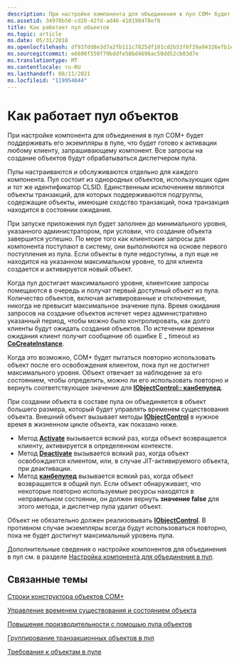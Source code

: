 ```yaml
---
description: При настройке компонента для объединения в пул COM+ будет поддерживать его экземпляры в пуле, что будет готово к активации любому клиенту, запрашивающему компонент. Все запросы на создание объектов будут обрабатываться диспетчером пула.
ms.assetid: 34978b50-cd20-42fd-ad46-410190478ef8
title: Как работает пул объектов
ms.topic: article
ms.date: 05/31/2018
ms.openlocfilehash: df937dd8e3d7a2fb111c7825df101cd2b53f6f39a94326efb1eafe878d74daa6
ms.sourcegitcommit: e6600f550f79bddfe58bd4696ac50dd52cb03d7e
ms.translationtype: MT
ms.contentlocale: ru-RU
ms.lasthandoff: 08/11/2021
ms.locfileid: "119954044"
---
```

# <a name="how-object-pooling-works"></a>Как работает пул объектов

При настройке компонента для объединения в пул COM+ будет поддерживать его экземпляры в пуле, что будет готово к активации любому клиенту, запрашивающему компонент. Все запросы на создание объектов будут обрабатываться диспетчером пула.

Пулы настраиваются и обслуживаются отдельно для каждого компонента. Пул состоит из однородных объектов, использующих один и тот же идентификатор CLSID. Единственным исключением являются объекты транзакций, для которых поддерживаются подгруппы, содержащие объекты, имеющие сходство транзакций, пока транзакция находится в состоянии ожидания.

При запуске приложения пул будет заполнен до минимального уровня, указанного администратором, при условии, что создание объекта завершится успешно. По мере того как клиентские запросы для компонента поступают в систему, они выполняются на основе первого поступления из пула. Если объекты в пуле недоступны, а пул еще не находится на указанном максимальном уровне, то для клиента создается и активируется новый объект.

Когда пул достигает максимального уровня, клиентские запросы помещаются в очередь и получат первый доступный объект из пула. Количество объектов, включая активированные и отключенные, никогда не превысит максимальное значение пула. Время ожидания запросов на создание объектов истечет через административно указанный период, чтобы можно было контролировать, как долго клиенты будут ожидать создания объектов. По истечении времени ожидания клиент получит сообщение об ошибке E \_ timeout из [**CoCreateInstance**](/windows/desktop/api/combaseapi/nf-combaseapi-cocreateinstance).

Когда это возможно, COM+ будет пытаться повторно использовать объект после его освобождения клиентом, пока пул не достигнет максимального уровня. Объект отвечает за наблюдение за его состоянием, чтобы определить, можно ли его использовать повторно и вернуть соответствующее значение для [**IObjectControl:: канбепулед**](/windows/desktop/api/ComSvcs/nf-comsvcs-iobjectcontrol-canbepooled).

При создании объекта в составе пула он объединяется в объект большего размера, который будет управлять временем существования объекта. Внешний объект вызывает методы [**IObjectControl**](/windows/desktop/api/ComSvcs/nn-comsvcs-iobjectcontrol) в нужное время в жизненном цикле объекта, как показано ниже.

-   Метод [**Activate**](/windows/desktop/api/ComSvcs/nf-comsvcs-iobjectcontrol-activate) вызывается всякий раз, когда объект возвращается клиенту, активируется в определенном контексте.
-   Метод [**Deactivate**](/windows/desktop/api/ComSvcs/nf-comsvcs-iobjectcontrol-deactivate) вызывается всякий раз, когда объект освобождается клиентом, или, в случае JIT-активируемого объекта, при деактивации.
-   Метод [**канбепулед**](/windows/desktop/api/ComSvcs/nf-comsvcs-iobjectcontrol-canbepooled) вызывается всякий раз, когда объект возвращается в общий пул. Если объект обнаруживает, что некоторые повторно используемые ресурсы находятся в неправильном состоянии, он должен вернуть **значение false** для этого метода, и диспетчер пула удалит объект.

Объект не обязательно должен реализовывать [**IObjectControl**](/windows/desktop/api/ComSvcs/nn-comsvcs-iobjectcontrol). В противном случае экземпляры всегда будут использоваться повторно, пока не будет достигнут максимальный уровень пула.

Дополнительные сведения о настройке компонентов для объединения в пул см. в разделе [Настройка компонента для объединения в пул](configuring-a-component-to-be-pooled.md).

## <a name="related-topics"></a>Связанные темы

<dl> <dt>

[Строки конструктора объектов COM+](com--object-constructor-strings.md)
</dt> <dt>

[Управление временем существования и состоянием объекта](controlling-object-lifetime-and-state.md)
</dt> <dt>

[Повышение производительности с помощью пула объектов](improving-performance-with-object-pooling.md)
</dt> <dt>

[Группирование транзакционных объектов в пул](pooling-transactional-objects.md)
</dt> <dt>

[Требования к объектам в пуле](requirements-for-poolable-objects.md)
</dt> </dl>

 

 
